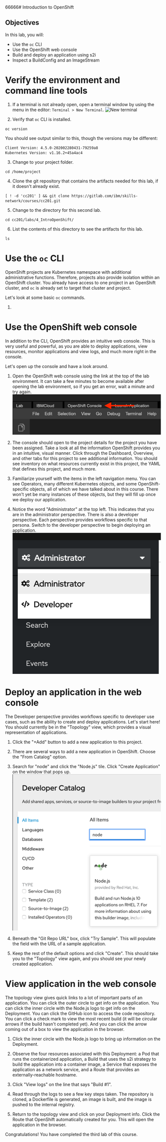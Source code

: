 66666# Introduction to OpenShift

## Objectives
In this lab, you will:
- Use the `oc` CLI
- Use the OpenShift web console
- Build and deploy an application using s2i
- Inspect a BuildConfig and an ImageStream

# Verify the environment and command line tools
1. If a terminal is not already open, open a terminal window by using the menu in the editor: `Terminal > New Terminal`.
![New terminal](images/new-terminal.png)

2. Verify that `oc` CLI is installed.
```
oc version
```
You should see output similar to this, though the versions may be different:
```
Client Version: 4.5.0-202002280431-79259a8
Kubernetes Version: v1.16.2+45a4ac4
```

3. Change to your project folder.
```
cd /home/project
```

4. Clone the git repository that contains the artifacts needed for this lab, if it doesn't already exist.
```
[ ! -d 'cc201' ] && git clone https://gitlab.com/ibm/skills-network/courses/cc201.git
```

5. Change to the directory for this second lab.
```
cd cc201/labs/4_IntroOpenShift/
```

6. List the contents of this directory to see the artifacts for this lab.
```
ls
```

# Use the `oc` CLI
OpenShift projects are Kubernetes namespace with additional administrative functions. Therefore, projects also provide isolation within an OpenShift cluster. You already have access to one project in an OpenShift cluster, and `oc` is already set to target that cluster and project.

Let's look at some basic `oc` commands.

1.

# Use the OpenShift web console
In addition to the CLI, OpenShift provides an intuitive web console. This is very useful and powerful, as you are able to deploy applications, view resources, monitor applications and view logs, and much more right in the console.

Let's open up the console and have a look around.

1. Open the OpenShift web console using the link at the top of the lab environment. It can take a few minutes to become available after opening the lab environment, so if you get an error, wait a minute and try again.
![Open OpenShift web console](images/open-web-console.png)

2. The console should open to the project details for the project you have been assigned. Take a look at all the information OpenShift provides you in an intuitive, visual manner. Click through the Dashboard, Overview, and other tabs for this project to see additional information. You should see inventory on what resources currently exist in this project, the YAML that defines this project, and much more.

3. Familiarize yourself with the items in the left navigation menu. You can see Operators, many different Kubernetes objects, and some OpenShift-specific objects, all of which we have talked about in this course. There won't yet be many instances of these objects, but they will fill up once we deploy our application.

4. Notice the word "Administrator" at the top left. This indicates that you are in the administrator perspective. There is also a developer perspective. Each perspective provides workflows specific to that persona. Switch to the developer perspective to begin deploying an application.
![Web console perspectives](images/console-perspectives.png)

# Deploy an application in the web console
The Developer perspective provides workflows specific to developer use cases, such as the ability to create and deploy applications. Let's start here! You should currently be in the "Topology" view, which provides a visual representation of applications.

1. Click the "+Add" button to add a new application to this project.

2. There are several ways to add a new application in OpenShift. Choose the "From Catalog" option.

3. Search for "node" and click the "Node.js" tile. Click "Create Application" on the window that pops up.
![Node in catalog](images/node-in-catalog.png)

4. Beneath the "Git Repo URL" box, click "Try Sample". This will populate the field with the URL of a sample application.

5. Keep the rest of the default options and click "Create".
This should take you to the "Topology" view again, and you should see your newly created application.

# View application in the web console
The topology view gives quick links to a lot of important parts of an application. You can click the outer circle to get info on the application. You can click the inner circle with the Node.js logo to get info on the Deployment. You can click the GitHub icon to access the code repository. You can click a check mark to view the most recent build (it will be circular arrows if the build hasn't completed yet). And you can click the arrow coming out of a box to view the application in the browser.

1. Click the inner circle with the Node.js logo to bring up information on the Deployment.

2. Observe the four resources associated with this Deployment: a Pod that runs the containerized application, a Build that uses the s2i strategy to build the application into a container image, a Service that exposes the application as a network service, and a Route that provides an externally-reachable hostname.

3. Click "View logs" on the line that says "Build #1".

4. Read through the logs to see a few key steps taken. The repository is cloned, a Dockerfile is generated, an image is built, and the image is pushed to the internal registry.

5. Return to the topology view and click on your Deployment info. Click the Route that OpenShift automatically created for you. This will open the application in the browser.

Congratulations! You have completed the third lab of this course.
